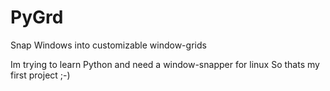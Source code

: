 # PyGrd
Snap Windows into customizable window-grids

Im trying to learn Python and need a window-snapper for linux
So thats my first project ;-)
